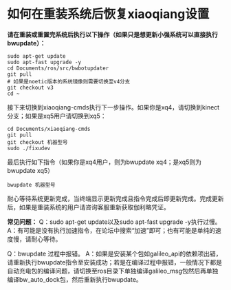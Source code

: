 # 如何在重装系统后恢复xiaoqiang设置<br>
**请在重装或重置完系统后执行以下操作（如果只是想更新小强系统可以直接执行bwupdate）：**
```
sudo apt-get update
sudo apt-fast upgrade -y
cd Documents/ros/src/bwbotupdater
git pull
# 如果是noetic版本的系统镜像则需要切换至v4分支
git checkout v3
cd ~
```
接下来切换到xiaoqiang-cmds执行下一步操作。如果你是xq4，请切换到kinect分支；如果是xq5用户请切换到xq5：
```
cd Documents/xiaoqiang-cmds
git pull
git checkout 机器型号
sudo ./fixudev
```
最后执行如下指令（如果你是xq4用户，则为bwupdate xq4；是xq5则为bwupdate xq5）
```
bwupdate 机器型号
```
耐心等待系统更新完成，当终端显示更新完成且指令完成后即更新完成。完成更新后，如果是重装系统的用户请咨询客服重新获取伽利略凭证。

**常见问题：**
Q：sudo apt-get update以及sudo apt-fast upgrade -y执行过慢。
A：有可能是没有执行加速指令，在论坛中搜索“加速”即可；也有可能是单纯的速度慢，请耐心等待。

Q：bwupdate 过程中报错。
A：如果是安装某个包如galileo_api的依赖项出错，请重新执行bwupdate指令至安装成功；若是在编译过程中报错，一般情况下都是自动充电包的编译问题，请切换至ros目录下单独编译galileo_msg包然后再单独编译bw_auto_dock包，然后重新执行bwupdate。
